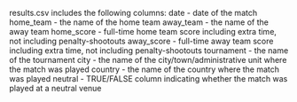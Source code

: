 results.csv includes the following columns:
date - date of the match
home_team - the name of the home team
away_team - the name of the away team
home_score - full-time home team score including extra time, not including penalty-shootouts
away_score - full-time away team score including extra time, not including penalty-shootouts
tournament - the name of the tournament
city - the name of the city/town/administrative unit where the match was played
country - the name of the country where the match was played
neutral - TRUE/FALSE column indicating whether the match was played at a neutral venue
